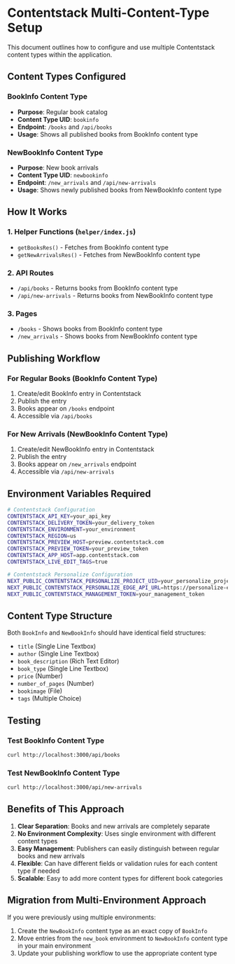 # Contentstack Multi-Content-Type Setup

This document outlines how to configure and use multiple Contentstack content types within the application.

## Content Types Configured

### BookInfo Content Type
- **Purpose**: Regular book catalog
- **Content Type UID**: `bookinfo`
- **Endpoint**: `/books` and `/api/books`
- **Usage**: Shows all published books from BookInfo content type

### NewBookInfo Content Type  
- **Purpose**: New book arrivals
- **Content Type UID**: `newbookinfo`
- **Endpoint**: `/new_arrivals` and `/api/new-arrivals`
- **Usage**: Shows newly published books from NewBookInfo content type

## How It Works

### 1. Helper Functions (`helper/index.js`)
- `getBooksRes()` - Fetches from BookInfo content type
- `getNewArrivalsRes()` - Fetches from NewBookInfo content type

### 2. API Routes
- `/api/books` - Returns books from BookInfo content type
- `/api/new-arrivals` - Returns books from NewBookInfo content type

### 3. Pages
- `/books` - Shows books from BookInfo content type
- `/new_arrivals` - Shows books from NewBookInfo content type

## Publishing Workflow

### For Regular Books (BookInfo Content Type)
1. Create/edit BookInfo entry in Contentstack
2. Publish the entry
3. Books appear on `/books` endpoint
4. Accessible via `/api/books`

### For New Arrivals (NewBookInfo Content Type)
1. Create/edit NewBookInfo entry in Contentstack  
2. Publish the entry
3. Books appear on `/new_arrivals` endpoint
4. Accessible via `/api/new-arrivals`

## Environment Variables Required

```bash
# Contentstack Configuration
CONTENTSTACK_API_KEY=your_api_key
CONTENTSTACK_DELIVERY_TOKEN=your_delivery_token
CONTENTSTACK_ENVIRONMENT=your_environment
CONTENTSTACK_REGION=us
CONTENTSTACK_PREVIEW_HOST=preview.contentstack.com
CONTENTSTACK_PREVIEW_TOKEN=your_preview_token
CONTENTSTACK_APP_HOST=app.contentstack.com
CONTENTSTACK_LIVE_EDIT_TAGS=true

# Contentstack Personalize Configuration
NEXT_PUBLIC_CONTENTSTACK_PERSONALIZE_PROJECT_UID=your_personalize_project_uid
NEXT_PUBLIC_CONTENTSTACK_PERSONALIZE_EDGE_API_URL=https://personalize-edge.contentstack.com
NEXT_PUBLIC_CONTENTSTACK_MANAGEMENT_TOKEN=your_management_token
```

## Content Type Structure

Both `BookInfo` and `NewBookInfo` should have identical field structures:
- `title` (Single Line Textbox)
- `author` (Single Line Textbox)  
- `book_description` (Rich Text Editor)
- `book_type` (Single Line Textbox)
- `price` (Number)
- `number_of_pages` (Number)
- `bookimage` (File)
- `tags` (Multiple Choice)

## Testing

### Test BookInfo Content Type
```bash
curl http://localhost:3000/api/books
```

### Test NewBookInfo Content Type  
```bash
curl http://localhost:3000/api/new-arrivals
```

## Benefits of This Approach

1. **Clear Separation**: Books and new arrivals are completely separate
2. **No Environment Complexity**: Uses single environment with different content types
3. **Easy Management**: Publishers can easily distinguish between regular books and new arrivals
4. **Flexible**: Can have different fields or validation rules for each content type if needed
5. **Scalable**: Easy to add more content types for different book categories

## Migration from Multi-Environment Approach

If you were previously using multiple environments:
1. Create the `NewBookInfo` content type as an exact copy of `BookInfo`
2. Move entries from the `new_book` environment to `NewBookInfo` content type in your main environment
3. Update your publishing workflow to use the appropriate content type
